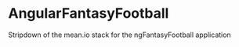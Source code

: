 AngularFantasyFootball
======================

Stripdown of the mean.io stack for the ngFantasyFootball application
